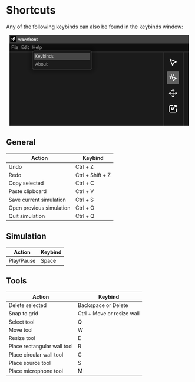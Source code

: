# Shortcuts

Any of the following keybinds can also be found in the keybinds window:

<p style="width: 100%; text-align: center"><img src="images/keybinds.png" alt="keybinds window" /></p>

## General

| Action                   | Keybind          |
| ------------------------ | ---------------- |
| Undo                     | Ctrl + Z         |
| Redo                     | Ctrl + Shift + Z |
| Copy selected            | Ctrl + C         |
| Paste clipboard          | Ctrl + V         |
| Save current simulation  | Ctrl + S         |
| Open previous simulation | Ctrl + O         |
| Quit simulation          | Ctrl + Q         |

## Simulation

| Action     | Keybind |
| ---------- | ------- |
| Play/Pause | Space   |

## Tools

| Action                      | Keybind                    |
| --------------------------- | -------------------------- |
| Delete selected             | Backspace or Delete        |
| Snap to grid                | Ctrl + Move or resize wall |
| Select tool                 | Q                          |
| Move tool                   | W                          |
| Resize tool                 | E                          |
| Place rectangular wall tool | R                          |
| Place circular wall tool    | C                          |
| Place source tool           | S                          |
| Place microphone tool       | M                          |
